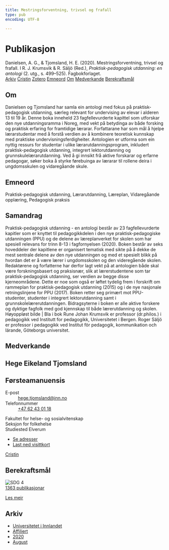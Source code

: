 ```yaml
---
title: Mestringsforventning, trivsel og frafall
type: pub
encoding: UTF-8

---
```

<h1>Publikasjon</h1>
<article id="csl-bib-container-FYJYJJ2A" class="csl-bib-container">
  <div class="csl-bib-body"> <div class="csl-entry">Danielsen, A. G., &#38; Tjomsland, H. E. (2020). Mestringsforventning, trivsel og frafall. I R. J. Krumsvik &#38; R. Säljö (Red.), <i>Praktisk-pedagogisk utdanning: en antologi</i> (2. utg., s. 499–525). Fagbokforlaget.</div> </div>
  <div class="csl-bib-buttons">
    <a href="#taxonomy-article-FYJYJJ2A" alt="archive" class="csl-bib-button">Arkiv</a>
    <a href="https://app.cristin.no/results/show.jsf?id=1824610" alt="Cristin" class="csl-bib-button">Cristin</a>
    <a href="http://zotero.org/groups/5881554/items/FYJYJJ2A" alt="Zotero" class="csl-bib-button">Zotero</a>
    <a href="#keywords-article-FYJYJJ2A" alt="keywords" class="csl-bib-button">Emneord</a>
    <a href="#about-article-FYJYJJ2A" alt="about_pub" class="csl-bib-button">Om</a>
    <a href="#contributors-article-FYJYJJ2A" alt="contributors" class="csl-bib-button">Medverkande</a>
    <a href="#sdg-article-FYJYJJ2A" alt="sdg" class="csl-bib-button">Berekraftsmål</a>
  </div>
  <div id="csl-bib-meta-container-FYJYJJ2A"></div>
</article>
<div id="csl-bib-meta-FYJYJJ2A" class="csl-bib-meta">
  <article id="about-article-FYJYJJ2A" class="about_pub-article">
    <h1>Om</h1>
    Danielsen og Tjomsland har samla ein antologi med fokus på praktisk-pedagogisk utdanning, særleg relevant for undervising av elevar i alderen 13 til 19 år. Denne boka inneheld 23 fagfellevurderte kapittel som utforskar den nye utdanningsramma i Noreg, med vekt på betydinga av både forsking og praktisk erfaring for framtidige lærarar. Forfattarane har som mål å hjelpe lærarstudentar med å forstå verdien av å kombinere teoretisk kunnskap med praktiske undervisningsferdigheiter. Antologien er utforma som ein nyttig ressurs for studentar i ulike lærarutdanningsprogram, inkludert praktisk-pedagogisk utdanning, integrert lektorutdanning og grunnskulelærarutdanning. Ved å gi innsikt frå aktive forskarar og erfarne pedagogar, søker boka å styrke førebuinga av lærarar til rollene deira i ungdomsskulen og vidaregåande skule.
  </article>
  <article id="keywords-article-FYJYJJ2A" class="keywords-article">
    <h1>Emneord</h1>
    Praktisk-pedagogisk utdanning, Lærarutdanning, Læreplan, Vidaregåande opplæring, Pedagogisk praksis
  </article>
  <article id="abstract-article-FYJYJJ2A" class="abstract-article">
    <h1>Samandrag</h1>
    Praktisk-pedagogisk utdanning - en antologi består av 23 fagfellevurderte kapitler som er knyttet til pedagogikkdelen i den nye praktisk-pedagogiske utdanningen (PPU) og de delene av læreplanverket for skolen som har spesiell relevans for trinn 8-13 i fagfornyelsen (2020). Boken består av seks hoveddeler der kapitlene er organisert tematisk med sikte på å dekke de mest sentrale delene av den nye utdanningen og med et spesielt blikk på hvordan det er å være lærer i ungdomsskolen og den videregående skolen. Redaktørene og forfatterne har derfor lagt vekt på at antologien både skal være forskningsbasert og praksisnær, slik at lærerstudentene som tar praktisk-pedagogisk utdanning, ser verdien av begge disse kjerneområdene. Dette er noe som også er løftet tydelig frem i forskrift om rammeplan for praktisk-pedagogisk utdanning (2015) og i de nye nasjonale retningslinjene for PPU (2017). Boken retter seg primært mot PPU-studenter, studenter i integrert lektorutdanning samt i grunnskolelærerutdanningen. Bidragsyterne i boken er alle aktive forskere og dyktige fagfolk med god kjennskap til både lærerutdanning og skolen. Høyoppløst bilde | Bla i bok Rune Johan Krumsvik er professor (dr.philos.) i pedagogikk ved Institutt for pedagogikk, Universitetet i Bergen. Roger Säljö er professor i pedagogikk ved Institut för pedagogik, kommunikation och lärande, Göteborgs universitet.
  </article>
  <article id="contributors-article-FYJYJJ2A" class="contributors-article">
    <h1>Medverkande</h1>
    <div class="personas"> <div class="vrtx-hinn-person-card"> <div class="photo"> <i class="lar la-user-circle missing-person"></i> </div> <div class="info"> <hgroup><h1>Hege Eikeland Tjomsland</h1> <h2>Førsteamanuensis</h2> </hgroup><dl> <dt>E-post</dt> <dd> <a href="mailto:hege.tjomsland@inn.no">hege.tjomsland@inn.no</a> </dd> <dt>Telefonnummer</dt> <dd><a href="tel:+4762430118"> +47 62 43 01 18 </a></dd> </dl> <p> Fakultet for helse- og sosialvitenskap<br> Seksjon for folkehelse<br> Studiested Elverum </p> <ul class="vrtx-hinn-links"> <li><a href="https://www.inn.no/finn-en-ansatt/hege-tjomsland.html#vrtx-hinn-addresses">Se adresser</a></li> <li><a href="https://www.inn.no/finn-en-ansatt/hege-tjomsland.html?vrtx=vcf">Last ned visittkort</a></li> </ul> </div> </div> <a href="https://app.cristin.no/persons/show.jsf?id=47214" alt="Cristin URL" class="personas-cristin">Cristin</a> </div>
  </article>
  <article id="sdg-article-FYJYJJ2A" class="sdg-article">
    <h1>Berekraftsmål</h1>
    <div class="sdg-container"><div id="sdg4" class="sdg">
        <img src="{{< params subfolder >}}images/sdg/sdg04_nn.png" class="image" alt="SDG 4">
        <div class="sdg-overlay">
          <a href="{{< params subfolder >}}nn/archive/?sdg=4#archive" class="sdg-publication-count"><span>1363</span> publikasjonar</a>
          <p><a href="https://fn.no/om-fn/fns-baerekraftsmaal/god-utdanning?lang=nno-NO" class="sdg-read-more">Les meir</a></p>
        </div>
      </div></div>
  </article>
  <article id="taxonomy-article-FYJYJJ2A" class="taxonomy-article">
    <h1>Arkiv</h1>
    <ul>
      <li><a href="{{< params subfolder >}}nn/archive/?key=3DCRN523">Universitetet i Innlandet</a></li>
      <li><a href="{{< params subfolder >}}nn/archive/?key=II9RDAME">Affiliert</a></li>
      <li><a href="{{< params subfolder >}}nn/archive/?key=62EVJDH3">2020</a></li>
      <li><a href="{{< params subfolder >}}nn/archive/?key=9GTVSF36">August</a></li>
    </ul>
  </article>
</div>

